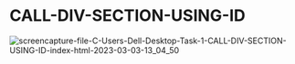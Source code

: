 # CALL-DIV-SECTION-USING-ID


![screencapture-file-C-Users-Dell-Desktop-Task-1-CALL-DIV-SECTION-USING-ID-index-html-2023-03-03-13_04_50](https://user-images.githubusercontent.com/120628111/222882541-d9b7f8d4-2583-440f-a59d-c4b79577642a.png)

